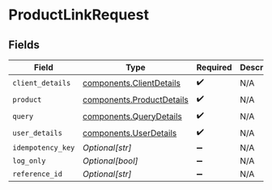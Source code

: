 # ProductLinkRequest


## Fields

| Field                                                                  | Type                                                                   | Required                                                               | Description                                                            |
| ---------------------------------------------------------------------- | ---------------------------------------------------------------------- | ---------------------------------------------------------------------- | ---------------------------------------------------------------------- |
| `client_details`                                                       | [components.ClientDetails](../../models/components/clientdetails.md)   | :heavy_check_mark:                                                     | N/A                                                                    |
| `product`                                                              | [components.ProductDetails](../../models/components/productdetails.md) | :heavy_check_mark:                                                     | N/A                                                                    |
| `query`                                                                | [components.QueryDetails](../../models/components/querydetails.md)     | :heavy_check_mark:                                                     | N/A                                                                    |
| `user_details`                                                         | [components.UserDetails](../../models/components/userdetails.md)       | :heavy_check_mark:                                                     | N/A                                                                    |
| `idempotency_key`                                                      | *Optional[str]*                                                        | :heavy_minus_sign:                                                     | N/A                                                                    |
| `log_only`                                                             | *Optional[bool]*                                                       | :heavy_minus_sign:                                                     | N/A                                                                    |
| `reference_id`                                                         | *Optional[str]*                                                        | :heavy_minus_sign:                                                     | N/A                                                                    |